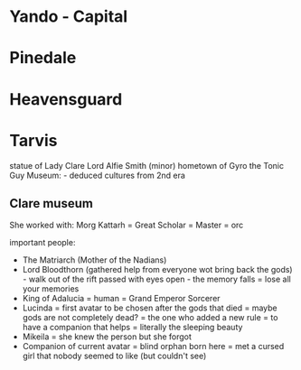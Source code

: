 
# Yando - Capital



# Pinedale



# Heavensguard


# Tarvis
statue of Lady Clare
Lord Alfie Smith (minor)
hometown of Gyro the Tonic Guy
Museum: - deduced cultures from 2nd era

## Clare museum
She worked with:
Morg Kattarh = Great Scholar = Master = orc

important people:
- The Matriarch  (Mother of the Nadians) 
- Lord Bloodthorn (gathered help from everyone wot bring back the gods)
                        - walk out of the rift passed with eyes open
                        - the memory falls = lose all your memories 
- King of Adalucia = human
                 = Grand Emperor Sorcerer
- Lucinda = first avatar to be chosen after the gods that died
                = maybe gods are not completely dead? 
                = the one who added a new rule = to have a companion that helps
                = literally the sleeping beauty
- Mikeila = she knew the person but she forgot
- Companion of current avatar 
				  = blind orphan born here
				  = met a cursed girl that nobody seemed to like (but couldn't see)
